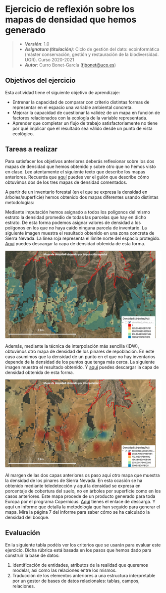 # Ejercicio de reflexión sobre los mapas de densidad que hemos generado


> + **_Versión_**: 1.0
> + **_Asignatura (titulación)_**: Ciclo de gestión del dato: ecoinformática (máster conservación, gestión y restauración de la biodiversidad. UGR). Curso 2020-2021
> + **_Autor_**: Curro Bonet-García (fjbonet@uco.es)



## Objetivos del ejercicio

Esta actividad tiene el siguiente objetivo de aprendizaje:

+ Entrenar la capacidad de comparar con criterio distintas formas de representar en el espacio una variable ambiental concreta.
+ Mejorar la capacidad de cuestionar la validez de un mapa en función de factores relacionados con la ecología de la variable representada. 
+ Aprender que completar un flujo de trabajo satisfactoriamente no tiene por qué implicar que el resultado sea válido desde un punto de vista ecológico.

## Tareas a realizar

Para satisfacer los objetivos anteriores deberás reflexionar sobre los dos mapas de densidad que hemos obtenido y sobre otro que no hemos visto en clase. Lee atentamente el siguiente texto que describe los mapas anteriores. Recuerda que [aquí](https://rawcdn.githack.com/aprendiendo-cosas/TP_densidad_pinar_ecoinf_UGR/2021__2022/guion_densidad_pinares.html) puedes ver el guión que describe cómo obtuvimos dos de los tres mapas de densidad comentados. 

A partir de un inventario forestal (en el que se expresa la densidad en árboles/superficie) hemos obtenido dos mapas diferentes usando distintas metodologías:

Mediante imputación hemos asignado a todos los polígonos del mismo estrato la densidad promedio de todas las parcelas que hay en dicho estrato. De esta forma podemos asignar valores de densidad a los polígonos en los que no haya caído ninguna parcela de inventario. La siguiente imagen muestra el resultado obtenido en una zona concreta de Sierra Nevada. La línea roja representa el límite norte del espacio protegido. [Aquí](https://github.com/aprendiendo-cosas/A_densidad_pinar_ecoinf_UGR/raw/2021-2022/geoinfo/densidad_pinar_x_estratos.tif) puedes descargar la capa de densidad obtenida de esta forma.

![image](https://github.com/aprendiendo-cosas/A_densidad_pinar_ecoinf_UGR/raw/2021-2022/imagenes/imputacion.jpeg)



Además, mediante la técnica de interpolación más sencilla (IDW), obtuvimos otro mapa de densidad de los pinares de repoblación. En este caso asumimos que la densidad de un punto en el que no hay inventarios depende de la densidad de los puntos que tenga más cerca. La siguiente imagen muestra el resultado obtenido. Y [aquí](https://github.com/aprendiendo-cosas/A_densidad_pinar_ecoinf_UGR/raw/2021-2022/geoinfo/densidad_pinar_interpolada.tif) puedes descargar la capa de densidad obtenida de esta forma. 

![image](https://github.com/aprendiendo-cosas/A_densidad_pinar_ecoinf_UGR/raw/2021-2022/imagenes/interpolacion.jpeg)

Al margen de las dos capas anteriores os paso aquí otro mapa que muestra la densidad de los pinares de Sierra Nevada. En esta ocasión se ha obtenido mediante teledetección y aquí la densidad se expresa en porcentaje de cobertura del suelo, no en árboles por superficie como en los casos anteriores. Este mapa procede de un producto generado para toda Europa por el programa Copernicus. [Aquí](https://land.copernicus.eu/pan-european/high-resolution-layers/forests/tree-cover-density/status-maps/tree-cover-density-2018) tienes el enlace de descarga. Y aquí un informe que detalla la metodología que han seguido para generar el mapa. Mira la página 7 del informe para saber cómo se ha calculado la densidad del bosque. 

## Evaluación
En la siguiente tabla podéis ver los criterios que se usarán para evaluar este ejercicio. Dicha rúbrica está basada en los pasos que hemos dado para construir la base de datos:

1. Identificación de entidades, atributos de la realidad que queremos modelar, así como las relaciones entre los mismos.
2. Traducción de los elementos anteriores a una estructura interpretable por un gestor de bases de datos relacionales: tablas, campos, relaciones.

